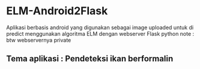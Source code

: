 # ELM-Android2Flask
Aplikasi berbasis android yang digunakan sebagai image uploaded untuk di predict menggunakan algoritma ELM dengan webserver Flask python
note : btw webservernya private
## Tema aplikasi : Pendeteksi ikan berformalin
